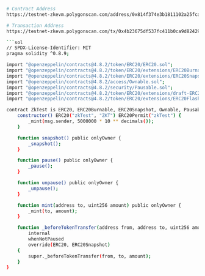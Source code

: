 ```bash
# Contract Address
https://testnet-zkevm.polygonscan.com/address/0x814f374e3b1811102a25fca432e52a9d09089edc

# Transaction Address
https://testnet-zkevm.polygonscan.com/tx/0x4b23675df537fc411b0ca9d82429bdb38012ac09c94467f0651c01050bc4b870

```sol
// SPDX-License-Identifier: MIT
pragma solidity ^0.8.9;

import "@openzeppelin/contracts@4.8.2/token/ERC20/ERC20.sol";
import "@openzeppelin/contracts@4.8.2/token/ERC20/extensions/ERC20Burnable.sol";
import "@openzeppelin/contracts@4.8.2/token/ERC20/extensions/ERC20Snapshot.sol";
import "@openzeppelin/contracts@4.8.2/access/Ownable.sol";
import "@openzeppelin/contracts@4.8.2/security/Pausable.sol";
import "@openzeppelin/contracts@4.8.2/token/ERC20/extensions/draft-ERC20Permit.sol";
import "@openzeppelin/contracts@4.8.2/token/ERC20/extensions/ERC20FlashMint.sol";

contract ZkTest is ERC20, ERC20Burnable, ERC20Snapshot, Ownable, Pausable, ERC20Permit, ERC20FlashMint {
    constructor() ERC20("zkTest", "ZKT") ERC20Permit("zkTest") {
        _mint(msg.sender, 5000000 * 10 ** decimals());
    }

    function snapshot() public onlyOwner {
        _snapshot();
    }

    function pause() public onlyOwner {
        _pause();
    }

    function unpause() public onlyOwner {
        _unpause();
    }

    function mint(address to, uint256 amount) public onlyOwner {
        _mint(to, amount);
    }

    function _beforeTokenTransfer(address from, address to, uint256 amount)
        internal
        whenNotPaused
        override(ERC20, ERC20Snapshot)
    {
        super._beforeTokenTransfer(from, to, amount);
    }
}
```
